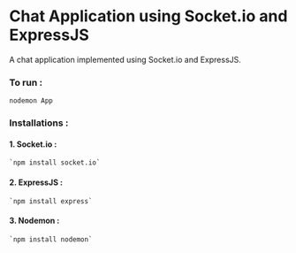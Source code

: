 # Chat Application using Socket.io and ExpressJS

A chat application implemented using Socket.io and ExpressJS.

### To run :

`nodemon App`

### Installations :

#### 1. Socket.io : 

    `npm install socket.io`

#### 2. ExpressJS :

    `npm install express`

#### 3. Nodemon :

    `npm install nodemon`